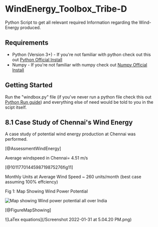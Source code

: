# WindEnergy_Toolbox_Tribe-D
Python Script to get all relevant required Information regarding the Wind-Energy produced.

## Requirements
- Python (Version 3+) - If you're not familiar with python check out this out [Python Official Install](https://www.python.org/downloads/) 
- Numpy - If you're not familiar with numpy check out [Numpy Official Install](https://numpy.org/install/)

## Getting Started
Run the "windbox.py" file (if you've never run a python file check this out [Python Run guide](https://www.tutorialspoint.com/how-to-run-python-program))
and everything else of need would be told to you in the scipt itself.

##  8.1 Case Study of Chennai's Wind Energy

  

A case study of potential wind energy production at Chennai was performed.

[@AssessmentWindEnergy]

  

Average windspeed in Chennai= 4.51 m/s

[@1011770144598719875276fig11]

  

Monthly Units at Average Wind Speed ~ 260 units/month (best case assuming 100% effciency)

  

Fig 1: Map Showing Wind Power Potential

![Map showing Wind power potential all over India](https://www.researchgate.net/profile/Mohammed-Majid-4/publication/332702533/figure/fig3/AS:753275301285888@1556606235936/Map-showing-wind-power-potential-at-100-m-AGL-26.png)

[@FigureMapShowing]

  

![LaTex equations](/Screenshot 2022-01-31 at 5.04.20 PM.png)
